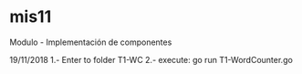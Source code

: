 # mis11
Modulo - Implementación de componentes

19/11/2018
1.- Enter to folder T1-WC
2.- execute: go run T1-WordCounter.go

